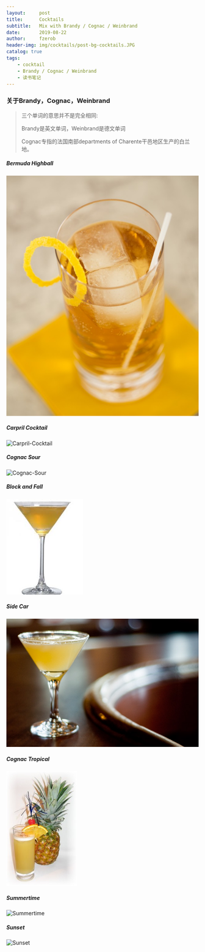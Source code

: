 ```yaml
---
layout:     post
title:      Cocktails
subtitle:   Mix with Brandy / Cognac / Weinbrand
date:       2019-08-22
author:     fzerob
header-img: img/cocktails/post-bg-cocktails.JPG
catalog: true
tags:
    - cocktail
    - Brandy / Cognac / Weinbrand
    - 读书笔记
---
```


### 关于Brandy，Cognac，Weinbrand 
> 三个单词的意思并不是完全相同:
> 
> Brandy是英文单词，Weinbrand是德文单词
>
> Cognac专指的法国南部departments of Charente干邑地区生产的白兰地。
> 



##### Bermuda Highball
![Bermuda-Highball](img/cocktails/1-bermuda-highball.jpg)


##### Carpril Cocktail
![Carpril-Cocktail](img/cocktails/2-carpril-cocktail.jpg)
	
##### Cognac Sour
![Cognac-Sour](img/cocktails/3-cognac-cour.jpg)

##### Block and Fall
![Block-and-Fall](img/cocktails/4-block-and-fall.jpeg)	
	
##### Side Car
![Side-Car](img/cocktails/5-side-car.jpg)

##### Cognac Tropical
![Cognac-Tropical](img/cocktails/6-cognac-tropical.jpg)

##### Summertime
![Summertime](img/cocktails/7-summertime.jpg)

##### Sunset
![Sunset](https://images.cocktailflow.com/v1/cocktail/w_300,h_540/cocktail_red_brandy_sunset-1.png)